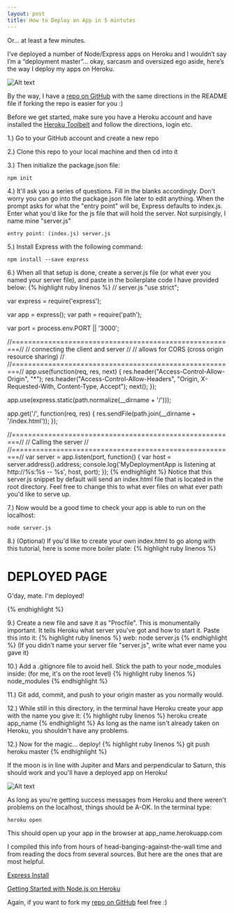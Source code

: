 ```yaml
---
layout: post
title: How to Deploy an App in 5 mintutes
---
```


Or… at least a few minutes.

I’ve deployed a number of Node/Express apps on Heroku and I wouldn’t say I’m a “deployment master”… okay, sarcasm and oversized ego aside, here’s the way I deploy my apps on Heroku.

![Alt text](http://4.bp.blogspot.com/-jvcXGFDkMKw/U9thoH8I-wI/AAAAAAAADeU/iadUMCAHedQ/s1600/2b59a8ba44be0879ae832b60fe9284d0fa.png)

By the way, I have a [repo on GitHub](https://github.com/veeweeherman/testdeploy) with the same directions in the README file if forking the repo is easier for you :)

Before we get started, make sure you have a Heroku account and have installed the [Heroku Toolbelt](https://toolbelt.Heroku.com/) and follow the directions, login etc.

1.) Go to your GitHub account and create a new repo

2.) Clone this repo to your local machine and then cd into it

3.) Then initialize the package.json file:

```
npm init
```

4.) It'll ask you a series of questions. Fill in the blanks accordingly. Don't worry you can go into the package.json file later to edit anything. When the prompt asks for what the "entry point" will be, Express defaults to index.js. Enter what you'd like for the js file that will hold the server. Not surpisingly, I name mine "server.js"

```
entry point: (index.js) server.js
```

5.) Install Express with the following command: 

```
npm install --save express
```

6.) When all that setup is done, create a server.js file (or what ever you named your server file), and paste in the boilerplate code I have provided below:
{% highlight ruby linenos %}
// server.js
"use strict";

var express = require('express');

var app = express();
var path = require('path');


var port = process.env.PORT || '3000';

//========================================================//
//   connecting the client and server                     //
//   allows for CORS (cross origin resource sharing)      //
//========================================================//
app.use(function(req, res, next) {
  res.header("Access-Control-Allow-Origin", "*");
  res.header("Access-Control-Allow-Headers", "Origin, X-Requested-With, Content-Type, Accept");
  next();
});

app.use(express.static(path.normalize(__dirname + '/')));

app.get('/', function(req, res) {
    res.sendFile(path.join(__dirname + '/index.html'));
});

//========================================================//
//   Calling the server                                   //
//========================================================//
var server = app.listen(port, function() {
  var host = server.address().address;
  console.log('MyDeploymentApp is listening at http://%s:%s -- %s', host, port);
});
{% endhighlight %}
Notice that this server.js snippet by default will send an index.html file that is located in the root directory. Feel free to change this to what ever files on what ever path you'd like to serve up.

7.) Now would be a good time to check your app is able to run on the localhost:

```
node server.js
```

8.) (Optional) If you'd like to create your own index.html to go along with this tutorial, here is some more boiler plate:
{% highlight ruby linenos %}
<!DOCTYPE html >
<html>
  <head>
    <title>My Deployed App</title>
  </head>
  <body>
    <h1>DEPLOYED PAGE</h1>
      <p>G'day, mate. I'm deployed!</p>
  </body>
</html>
{% endhighlight %}

9.) Create a new file and save it as "Procfile". This is monumentally important. It tells Heroku what server you've got and how to start it. Paste this into it:
{% highlight ruby linenos %}
web: node server.js
{% endhighlight %}
(If you didn't name your server file "server.js", write what ever name you gave it)

10.) Add a .gitignore file to avoid hell. Stick the path to your node_modules inside: (for me, it's on the root level)
{% highlight ruby linenos %}
node_modules
{% endhighlight %}

11.) Git add, commit, and push to your origin master as you normally would.

12.) While still in this directory, in the terminal have Heroku create your app with the name you give it:
{% highlight ruby linenos %}
heroku create app_name
{% endhighlight %}
As long as the name isn't already taken on Heroku, you shouldn't have any problems.

12.) Now for the magic... deploy!
{% highlight ruby linenos %}
git push heroku master
{% endhighlight %}

If the moon is in line with Jupiter and Mars and perpendicular to Saturn, this should work and you'll have a deployed app on Heroku!

![Alt text](http://www.gifmambo.com/media/22589_explosion-cat-amazing-omg-reactions.gif)

As long as you're getting success messages from Heroku and there weren't problems on the localhost, things should be A-OK. In the terminal type:

```
heroku open
```
This should open up your app in the browser at app_name.herokuapp.com 

I compiled this info from hours of head-banging-against-the-wall time and from reading the docs from several sources. But here are the ones that are most helpful.

[Express Install](http://expressjs.com/starter/installing.html)

[Getting Started with Node.js on Heroku](https://devcenter.heroku.com/articles/getting-started-with-nodejs#deploy-the-app)

Again, if you want to fork my [repo on GitHub](https://github.com/veeweeherman/testdeploy)  feel free :)


 